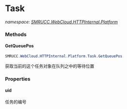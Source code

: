 ﻿# Task
_namespace: [SMRUCC.WebCloud.HTTPInternal.Platform](./index.md)_





### Methods

#### GetQueuePos
```csharp
SMRUCC.WebCloud.HTTPInternal.Platform.Task.GetQueuePos
```
获取当前的这个任务对象在队列之中的等待位置


### Properties

#### uid
任务的编号
